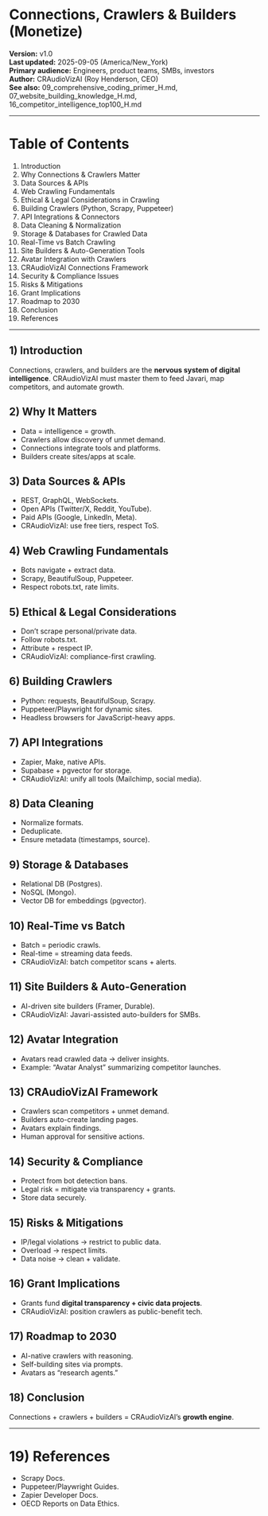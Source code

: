 # Connections, Crawlers & Builders (Monetize)

**Version:** v1.0  
**Last updated:** 2025-09-05 (America/New_York)  
**Primary audience:** Engineers, product teams, SMBs, investors  
**Author:** CRAudioVizAI (Roy Henderson, CEO)  
**See also:** 09_comprehensive_coding_primer_H.md, 07_website_building_knowledge_H.md, 16_competitor_intelligence_top100_H.md

---
# Table of Contents
1. Introduction  
2. Why Connections & Crawlers Matter  
3. Data Sources & APIs  
4. Web Crawling Fundamentals  
5. Ethical & Legal Considerations in Crawling  
6. Building Crawlers (Python, Scrapy, Puppeteer)  
7. API Integrations & Connectors  
8. Data Cleaning & Normalization  
9. Storage & Databases for Crawled Data  
10. Real-Time vs Batch Crawling  
11. Site Builders & Auto-Generation Tools  
12. Avatar Integration with Crawlers  
13. CRAudioVizAI Connections Framework  
14. Security & Compliance Issues  
15. Risks & Mitigations  
16. Grant Implications  
17. Roadmap to 2030  
18. Conclusion  
19. References  

---
## 1) Introduction
Connections, crawlers, and builders are the **nervous system of digital intelligence**. CRAudioVizAI must master them to feed Javari, map competitors, and automate growth.

## 2) Why It Matters
- Data = intelligence = growth.  
- Crawlers allow discovery of unmet demand.  
- Connections integrate tools and platforms.  
- Builders create sites/apps at scale.

## 3) Data Sources & APIs
- REST, GraphQL, WebSockets.  
- Open APIs (Twitter/X, Reddit, YouTube).  
- Paid APIs (Google, LinkedIn, Meta).  
- CRAudioVizAI: use free tiers, respect ToS.

## 4) Web Crawling Fundamentals
- Bots navigate + extract data.  
- Scrapy, BeautifulSoup, Puppeteer.  
- Respect robots.txt, rate limits.

## 5) Ethical & Legal Considerations
- Don’t scrape personal/private data.  
- Follow robots.txt.  
- Attribute + respect IP.  
- CRAudioVizAI: compliance-first crawling.

## 6) Building Crawlers
- Python: requests, BeautifulSoup, Scrapy.  
- Puppeteer/Playwright for dynamic sites.  
- Headless browsers for JavaScript-heavy apps.

## 7) API Integrations
- Zapier, Make, native APIs.  
- Supabase + pgvector for storage.  
- CRAudioVizAI: unify all tools (Mailchimp, social media).

## 8) Data Cleaning
- Normalize formats.  
- Deduplicate.  
- Ensure metadata (timestamps, source).  

## 9) Storage & Databases
- Relational DB (Postgres).  
- NoSQL (Mongo).  
- Vector DB for embeddings (pgvector).

## 10) Real-Time vs Batch
- Batch = periodic crawls.  
- Real-time = streaming data feeds.  
- CRAudioVizAI: batch competitor scans + alerts.

## 11) Site Builders & Auto-Generation
- AI-driven site builders (Framer, Durable).  
- CRAudioVizAI: Javari-assisted auto-builders for SMBs.  

## 12) Avatar Integration
- Avatars read crawled data → deliver insights.  
- Example: “Avatar Analyst” summarizing competitor launches.

## 13) CRAudioVizAI Framework
- Crawlers scan competitors + unmet demand.  
- Builders auto-create landing pages.  
- Avatars explain findings.  
- Human approval for sensitive actions.

## 14) Security & Compliance
- Protect from bot detection bans.  
- Legal risk = mitigate via transparency + grants.  
- Store data securely.

## 15) Risks & Mitigations
- IP/legal violations → restrict to public data.  
- Overload → respect limits.  
- Data noise → clean + validate.

## 16) Grant Implications
- Grants fund **digital transparency + civic data projects**.  
- CRAudioVizAI: position crawlers as public-benefit tech.

## 17) Roadmap to 2030
- AI-native crawlers with reasoning.  
- Self-building sites via prompts.  
- Avatars as “research agents.”

## 18) Conclusion
Connections + crawlers + builders = CRAudioVizAI’s **growth engine**.

---
# 19) References
- Scrapy Docs.  
- Puppeteer/Playwright Guides.  
- Zapier Developer Docs.  
- OECD Reports on Data Ethics.  
